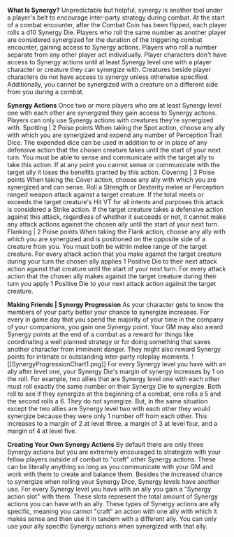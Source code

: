 **What Is Synergy?**
	Unpredictable but helpful, synergy is another tool under a player's belt to encourage inter-party strategy during combat. At the start of a combat encounter, after the Combat Coin has been flipped, each player rolls a d10 Synergy Die. Players who roll the same number as another player are considered synergized for the duration of the triggering combat encounter, gaining access to Synergy actions. Players who roll a number separate from any other player act individually. Player characters don't have access to Synergy actions until at least Synergy level one with a player character or creature they can synergize with. Creatures beside player characters do not have access to synergy unless otherwise specified. Additionally, you cannot be synergized with a creature on a different side from you during a combat.

**Synergy Actions**
	Once two or more players who are at least Synergy level one with each other are synergized they gain access to Synergy actions. Players can only use Synergy actions with creatures they're synergized with.
Spotting | 2 Poise points
	When taking the Spot action, choose any ally with which you are synergized and expend any number of Perception Trait Dice. The expended dice can be used in addition to or in place of any defensive action that the chosen creature takes until the start of your next turn. You must be able to sense and communicate with the target ally to take this action. If at any point you cannot sense or communicate with the target ally it loses the benefits granted by this action.
Covering | 3 Poise points
	When taking the Cover action, choose any ally with which you are synergized and can sense. Roll a Strength or Dexterity melee or Perception ranged weapon attack against a target creature. If the total meets or exceeds the target creature's Hit VT for all intents and purposes this attack is considered a Strike action. If the target creature takes a defensive action against this attack, regardless of whether it succeeds or not, it cannot make any attack actions against the chosen ally until the start of your next turn.
Flanking | 2 Poise points
	When taking the Flank action, choose any ally with which you are synergized and is positioned on the opposite side of a creature from you. You must both be within melee range of the target creature. For every attack action that you make against the target creature during your turn the chosen ally applies 1 Positive Die to their next attack action against that creature until the start of your next turn. For every attack action that the chosen ally makes against the target creature during their turn you apply 1 Positive Die to your next attack action against the target creature.

**Making Friends | Synergy Progression**
	As your character gets to know the members of your party better your chance to synergize increases. For every in game day that you spend the majority of your time in the company of your companions, you gain one Synergy point. Your GM may also award Synergy points at the end of a combat as a reward for things like coordinating a well planned strategy or for doing something that saves another character from imminent danger. They might also reward Synergy points for intimate or outstanding inter-party roleplay moments.
![[SynergyProgressionChart1.png]]
	For every Synergy level you have with an ally after level one, your Synergy Die's margin of synergy increases by 1 on the roll. For example, two allies that are Synergy level one with each other must roll exactly the same number on their Synergy Die to synergize. Both roll to see if they synergize at the beginning of a combat, one rolls a 5 and the second rolls a 6. They do not synergize. But, in the same situation except the two allies are Synergy level two with each other they would synergize because they were only 1 number off from each other. This increases to a margin of 2 at level three, a margin of 3 at level four, and a margin of 4 at level five.

**Creating Your Own Synergy Actions**
	By default there are only three Synergy actions but you are extremely encouraged to strategize with your fellow players outside of combat to "craft" other Synergy actions. These can be literally anything so long as you communicate with your GM and work with them to create and balance them. Besides the increased chance to synergize when rolling your Synergy Dice, Synergy levels have another use. For every Synergy level you have with an ally you gain a "Synergy action slot" with them. These slots represent the total amount of Synergy actions you can have with an ally. These types of Synergy actions are ally specific, meaning you cannot "craft" an action with one ally with which it makes sense and then use it in tandem with a different ally. You can only use your ally specific Synergy actions when synergized with that ally.